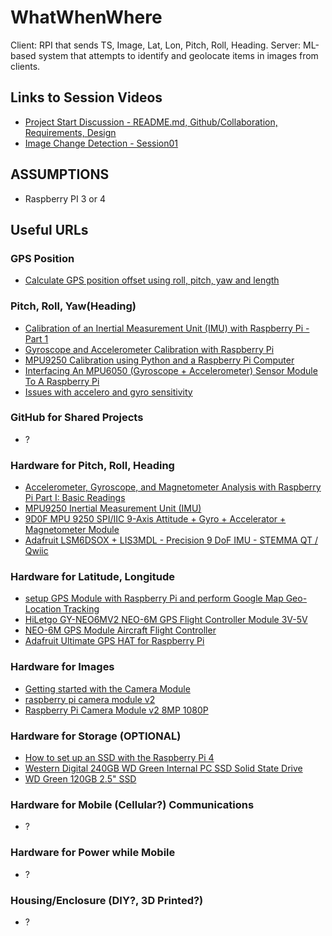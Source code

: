 # WhatWhenWhere
Client: RPI that sends TS, Image, Lat, Lon, Pitch, Roll, Heading. 
Server: ML-based system that attempts to identify and geolocate items in images from clients. 

## Links to Session Videos
- [Project Start Discussion - README.md, Github/Collaboration, Requirements, Design](https://www.dropbox.com/sh/m0b7krepvxq05lq/AACjrnqyJp9NRWgXXWrOJENxa?dl=0)
- [Image Change Detection - Session01](https://www.dropbox.com/sh/pnh137c3rwsll9m/AAAe3IzxziwkTIaNgrVcn6TCa?dl=0)
## ASSUMPTIONS
- Raspberry PI 3 or 4
## Useful URLs
### GPS Position
- [Calculate GPS position offset using roll, pitch, yaw and length](https://forums.raspberrypi.com/viewtopic.php?t=223080)
### Pitch, Roll, Yaw(Heading)
- [Calibration of an Inertial Measurement Unit (IMU) with Raspberry Pi - Part 1](https://makersportal.com/blog/calibration-of-an-inertial-measurement-unit-with-raspberry-pi)
- [Gyroscope and Accelerometer Calibration with Raspberry Pi](https://makersportal.com/blog/calibration-of-an-inertial-measurement-unit-imu-with-raspberry-pi-part-ii)
- [MPU9250 Calibration using Python and a Raspberry Pi Computer](https://github.com/makerportal/mpu92-calibration)
- [Interfacing An MPU6050 (Gyroscope + Accelerometer) Sensor Module To A Raspberry Pi](https://www.woolseyworkshop.com/2018/09/06/interfacing-an-mpu6050-gyroscope-accelerometer-sensor-module-to-a-raspberry-pi/)
- [Issues with accelero and gyro sensitivity](https://forums.raspberrypi.com/viewtopic.php?t=175001)
### GitHub for Shared Projects
- ?
### Hardware for Pitch, Roll, Heading
- [Accelerometer, Gyroscope, and Magnetometer Analysis with Raspberry Pi Part I: Basic Readings](https://makersportal.com/blog/2019/11/11/raspberry-pi-python-accelerometer-gyroscope-magnetometer)
- [MPU9250 Inertial Measurement Unit (IMU)](https://makersportal.com/shop/mpu9250-inertial-measurement-unit-imu)
- [9D0F MPU 9250 SPI/IIC 9-Axis Attitude + Gyro + Accelerator + Magnetometer Module
](https://www.ebay.com/itm/224776937283?_trkparms=amclksrc%3DITM%26aid%3D1110018%26algo%3DHOMESPLICE.COMPLISTINGS%26ao%3D1%26asc%3D20200818142838%26meid%3Da8fdfc1bc8c142d2aaa2cea3337124a6%26pid%3D101197%26rk%3D1%26rkt%3D12%26sd%3D203980926899%26itm%3D224776937283%26pmt%3D1%26noa%3D0%26pg%3D2047675%26algv%3DItemStripV101HighAdFee%26brand%3DUnbranded&_trksid=p2047675.c101197.m1850&amdata=cksum%3A224776937283a8fdfc1bc8c142d2aaa2cea3337124a6%7Cenc%3AAQAHAAAA8C6VSE2uGkOxRbBlxpADtEtgP%252BOOxBIrBNlUKYUTGcTgDsrBeD8UmroOKseavaLSwVIXaHXQrFhHCDtUAbUsQpdVIcKn0PyYSLxGYNg%252BnLVuiaKEDbqeOu%252FGXR5TnLwWg%252FOdbI09InqsMYaF26PyvYetc0gHvYpOotTcpOxlDM%252BxjlIU0Zo%252FHGq9r3JY3BHeH914ONDTvV40KateunZXZ0Jnod91SEavEiGbY4gzE6%252BHyp2jdndTGoYp412BVyohSY5QRCyBnVPLCj7QDqVCB7oHM7JDNLWd2UM0WodFnsrPRN%252Fn8k8N5GYTEVkTW%252BMgxA%253D%253D%7Campid%3APL_CLK%7Cclp%3A2047675)
- [Adafruit LSM6DSOX + LIS3MDL - Precision 9 DoF IMU - STEMMA QT / Qwiic](https://www.adafruit.com/product/4517#technical-details)
### Hardware for Latitude, Longitude
- [setup GPS Module with Raspberry Pi and perform Google Map Geo-Location Tracking](https://collabnix.com/how-to-setup-gps-module-with-raspberry-pi-and-perform-google-map-geo-location-tracking-in-real-time/)
- [HiLetgo GY-NEO6MV2 NEO-6M GPS Flight Controller Module 3V-5V](https://smile.amazon.com/HiLetgo-GY-NEO6MV2-Controller-Ceramic-Antenna/dp/B01D1D0F5M/ref=sr_1_1_sspa?crid=32KIXT2OVZ9QE&keywords=neo+6m+gps+raspberry+pi&qid=1661472103&s=electronics&sprefix=neo+6m+gps+raspberry+po%2Celectronics%2C83&sr=1-1-spons&psc=1)
- [NEO-6M GPS Module Aircraft Flight Controller](https://www.ebay.com/itm/403641520095?chn=ps&_trkparms=ispr%3D1&amdata=enc%3A1hD9NYea0R0mW00gIY0v5Mw52&norover=1&mkevt=1&mkrid=711-117182-37290-0&mkcid=2&itemid=403641520095&targetid=&device=c&mktype=pla&googleloc=9013291&poi=&campaignid=17597089569&mkgroupid=&rlsatarget=&abcId=9300988&merchantid=586214813&gclid=CjwKCAjwu5yYBhAjEiwAKXk_eIeAqFu03iGLJ6_CFwiKTbPa25-3XIIDiOHdFAAuonm2p_1PQgsVexoCAGAQAvD_BwE)
- [Adafruit Ultimate GPS HAT for Raspberry Pi](https://learn.adafruit.com/adafruit-ultimate-gps-hat-for-raspberry-pi)
### Hardware for Images
- [Getting started with the Camera Module](https://projects.raspberrypi.org/en/projects/getting-started-with-picamera)
- [raspberry pi camera module v2](https://smile.amazon.com/Raspberry-Pi-Camera-Module-Megapixel/dp/B01ER2SKFS/ref=sr_1_3?keywords=raspberry+pi+camera+module+v2&qid=1661472427&sprefix=raspberry+pi+camera%2Caps%2C108&sr=8-3)
- [Raspberry Pi Camera Module v2 8MP 1080P](https://www.ebay.com/itm/294928606528?hash=item44ab1d6540:g:o88AAOSw49xhlwLY&amdata=enc%3AAQAHAAAA8JmS41wEMMER0dMaVviFaByYfYPDAyrhK5X7kAT1HqPBBaVPikf2ekUbByi%2FgoBuoekFQgCwurjZGrfaqq9m0EVrtljt151Fb7c8yQiqoUSw5o%2Bx0ZDJdT3nTfxMIW6m1P%2FlG2JCgPZBN2JM4HtzPqoHmjpLLyR5Y6%2B4vLeeWsldflC%2BhXa20aghnY5UkS%2By87aVTICa5RRnAlkQN9YeOX28mHeiqMsXEPJowox2c4LsLpjykpSconbfYKGKz6Wy3uAxyMgvbd9xFDS8%2FUEjoMLCRNGty0ulLlE3lX6at4rOcvEHOxOH3ELl2APEshjQXg%3D%3D%7Ctkp%3ABFBM5p_W99pg)
### Hardware for Storage (OPTIONAL)
- [How to set up an SSD with the Raspberry Pi 4](https://thepihut.com/blogs/raspberry-pi-tutorials/how-to-set-up-an-ssd-with-the-raspberry-pi)
- [Western Digital 240GB WD Green Internal PC SSD Solid State Drive](https://smile.amazon.com/Western-Digital-240GB-2-5-Inch-Internal/dp/B076Y374ZH/ref=sr_1_3?crid=3KUATWRKSIFGA&keywords=WD+Green+120GB+2.5%22+SSD&qid=1661472915&sprefix=wd+green+120gb+2.5+ssd%2Caps%2C195&sr=8-3)
- [WD Green 120GB 2.5" SSD](https://www.ebay.com/itm/175365399223?hash=item28d497a2b7:g:94kAAOSwCSxibdAK&amdata=enc%3AAQAHAAAA8GtC477enOLK4K4BCOloMW4waekj2oq2I%2FxHRuUoxWK%2BcNw6tKJ6%2Fsfvcw%2FsxdcntsH99eCimKjhSB9c2jxiqViZ0%2Bx0Xgm0iohqB4gvgASqgAGo37pQoA8fyjRYavYmt9SMl2gkOcOO3RMhnYDFL%2Bb72X2jNi2jxP%2BHNSJPElkL2dKJy7NNkyheCKAWf0OgcYXql2IP9WE0e4aFNtigJM10ZIEFqUrrTXiYvN9xKyNw8tXyRrXqHTJLwJACOoid6dJ3NS3kxTv6RsCpxYaccRdGA841iobKlOxyBm%2FxjZp19ckuPhgilR3g7TJuzY7v4w%3D%3D%7Ctkp%3ABFBM9LOe-Npg)
### Hardware for Mobile (Cellular?) Communications
- ?
### Hardware for Power while Mobile
- ?
### Housing/Enclosure (DIY?, 3D Printed?)
- ?
